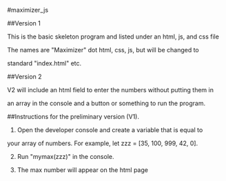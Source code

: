 #maximizer_js

##Version 1 

This is the basic skeleton program and listed under an html, js, and css file

The names are "Maximizer" dot html, css, js, but will be changed to 

standard "index.html" etc.

##Version 2

V2 will include an html field to enter the numbers without putting them in

an array in the console and a button or something to run the program.

##Instructions for the preliminary version (V1).

1. Open the developer console and create a variable that is equal to

your array of numbers.  For example, let zzz = [35, 100, 999, 42, 0].

2. Run "mymax(zzz)" in the console.

3. The max number will appear on the html page



